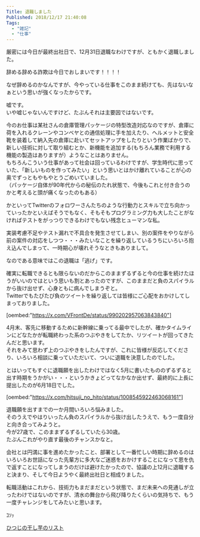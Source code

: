 ```yaml
---
Title: 退職しました
Published: 2018/12/17 21:40:08
Tags:
  - "雑記"
  - "仕事"
---
```

厳密には今日が最終出社日で、12月31日退職なわけですが、ともかく退職しました。  

辞める辞める詐欺は今日でおしまいです！！！！  



なぜ辞めるのかなんですが、今やっている仕事をこのまま続けても、先はないなぁという思いが強くなったからです。  


嘘です。  
いや嘘じゃないんですけど、たぶんそれは主要因ではないです。  

今のお仕事は某社さんの倉庫管理パッケージの特型改造対応なのですが、倉庫に荷を入れるクレーンやコンベヤとの通信処理に手を加えたり、ヘルメットと安全靴を装着して納入先の倉庫に赴いてセットアップをしたりという作業ばかりで、新しい技術に対して取り組むとか、新機能を追加する(もちろん業務で利用する機能の製造はありますが）ようなことはありません。  
もちろんこういう仕事があって社会は回っているわけですが、学生時代に思っていた、「新しいものを作ってみたい」という思いとはかけ離れていることが心の奥でずっともやもやとうごめいていました。  
（パッケージ自体が90年代からの秘伝のたれ状態で、今後もこれと付き合うのかと考えると頭が痛くなったのもある）    

かといってTwitterのフォロワーさんたちのような行動力とスキルで立ち向かっていったかといえばそうでもなく、そもそもプログラミング力も大したことがなければテストをがっつりできるわけでもない残念ヒューマンな私。  

実装考慮不足やテスト漏れで不具合を発生させてしまい、別の案件をやりながら前の案件の対応をしつつ・・・みたいなことを繰り返しているうちにいろいろ抱え込んでしまって、一時期心が壊れそうなときもありまして。  

なのである意味ではこの退職は「逃げ」です。  

確実に転職できるとも限らないのだからこのままずるずると今の仕事を続けたほうがいいのではという思いも割とあったのですが、このままだと負のスパイラルから抜け出せず、心身ともに病んでしまうぞと。  
Twitterでもたびたび負のツイートを繰り返しては皆様にご心配をおかけしてしまっておりました。  

[oembed:"https://x.com/VFrontDe/status/990202957063843840"]

4月末、客先に移動するために新幹線に乗ってる最中でしたが、確かタイムラインにどなたかが転職終わった系のつぶやきをしてたか、リツイートが回ってきたんだと思います。  
それをみて思わず上のつぶやきをしたんですが、これに皆様が反応してくださり、いろいろ相談に乗っていただいて、ついに退職を決意したのでした。  

とはいってもすぐに退職願を出したわけではなく5月に書いたもののずるずると出す時期をうかがい・・・というかきょどってなかなか出せず、最終的に上長に提出したのが6月18日でした。  

[oembed:"https://x.com/hitsuji_no_hito/status/1008545922463068161"]

退職願を出すまでの一か月間いろいろ悩みました。  
そのうえでやはりいったん負のスパイラルから抜け出したうえで、もう一度自分と向き合ってみようと。  
今が27歳で、このままずるずるしていたら30歳。  
たぶんこれがやり直す最後のチャンスかなと。  

会社とは円満に事を進めたかったこと、部署として一番忙しい時期に辞めるのはいろいろお世話になった先輩方に多大なご迷惑をおかけすることになって恩を仇で返すことになってしまうのだけは避けたかったので、協議の上12月に退職すると決まり、そして今日ようやく最終出社日と相成りました。  

転職活動はこれから、技術力もまだまだという状態で、まだ未来への見通しが立ったわけではないのですが、清水の舞台から飛び降りたくらいの気持ちで、もう一度チャレンジをしてみたいと思います。  
  
    
    
    
ｺｿｯ  

[ひつじの干し芋のリスト](http://amzn.asia/dGQ9eYV)



